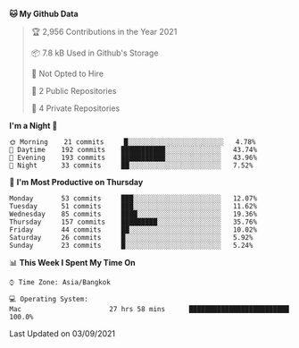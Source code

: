 <!--START_SECTION:waka-->
**🐱 My Github Data** 

> 🏆 2,956 Contributions in the Year 2021
 > 
> 📦 7.8 kB Used in Github's Storage 
 > 
> 🚫 Not Opted to Hire
 > 
> 📜 2 Public Repositories 
 > 
> 🔑 4 Private Repositories  
 > 
**I'm a Night 🦉** 

```text
🌞 Morning    21 commits     █░░░░░░░░░░░░░░░░░░░░░░░░   4.78% 
🌆 Daytime    192 commits    ███████████░░░░░░░░░░░░░░   43.74% 
🌃 Evening    193 commits    ███████████░░░░░░░░░░░░░░   43.96% 
🌙 Night      33 commits     ██░░░░░░░░░░░░░░░░░░░░░░░   7.52%

```
📅 **I'm Most Productive on Thursday** 

```text
Monday       53 commits     ███░░░░░░░░░░░░░░░░░░░░░░   12.07% 
Tuesday      51 commits     ███░░░░░░░░░░░░░░░░░░░░░░   11.62% 
Wednesday    85 commits     ████░░░░░░░░░░░░░░░░░░░░░   19.36% 
Thursday     157 commits    █████████░░░░░░░░░░░░░░░░   35.76% 
Friday       44 commits     ██░░░░░░░░░░░░░░░░░░░░░░░   10.02% 
Saturday     26 commits     █░░░░░░░░░░░░░░░░░░░░░░░░   5.92% 
Sunday       23 commits     █░░░░░░░░░░░░░░░░░░░░░░░░   5.24%

```


📊 **This Week I Spent My Time On** 

```text
⌚︎ Time Zone: Asia/Bangkok

💻 Operating System: 
Mac                      27 hrs 58 mins      █████████████████████████   100.0%

```


 Last Updated on 03/09/2021
<!--END_SECTION:waka-->